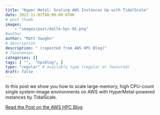 ```yaml
---
title: "Hyper Metal: Scaling AWS Instances Up with TidalScale"
date: 2022-11-01T00:00:00-0700
# post thumb
images:
    - "images/post/dalle-hpc-01.png"
#author
author: "Matt Vaughn"
# description
description: " (reposted from AWS HPC Blog)"
# Taxonomies
categories: []
tags: [ "",  "hpcblog", ]
type: "regular" # available type (regular or featured)
draft: false
---
```


In this post we show you how to scale large-memory, high CPU-count single system-image environments on AWS with HyperMetal-powered instances by TidalScale.

<a href="https://aws.amazon.com/blogs/hpc/hyper-metal-scaling-aws-instances-up-with-tidalscale/" class="btn btn-primary btn-lg active" role="button" aria-pressed="true" style="margin-top: 8px;">Read the Post on the AWS HPC Blog</a>